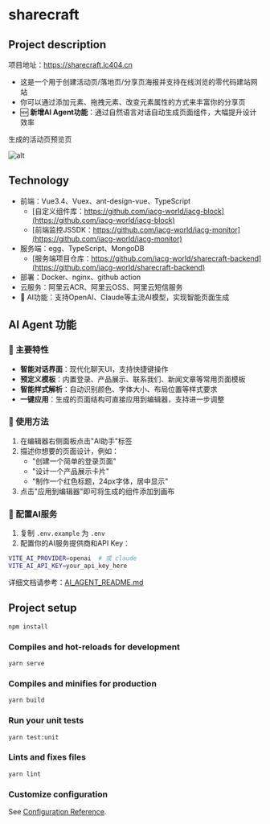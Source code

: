 # sharecraft
## Project description

项目地址：https://sharecraft.lc404.cn
- 这是一个用于创建活动页/落地页/分享页海报并支持在线浏览的零代码建站网站
- 你可以通过添加元素、拖拽元素、改变元素属性的方式来丰富你的分享页
- 🆕 **新增AI Agent功能**：通过自然语言对话自动生成页面组件，大幅提升设计效率
  
生成的活动页预览页


![alt](https://sharecraft-backend.oss-cn-shanghai.aliyuncs.com/sharecraft-test/AYLX4q.png)

## Technology
- 前端：Vue3.4、Vuex、ant-design-vue、TypeScript
  - [自定义组件库：https://github.com/iacg-world/iacg-block](https://github.com/iacg-world/iacg-block)
  - [前端监控JSSDK：https://github.com/iacg-world/iacg-monitor](https://github.com/iacg-world/iacg-monitor)
- 服务端：egg、TypeScript、MongoDB
  - [服务端项目仓库：https://github.com/iacg-world/sharecraft-backend](https://github.com/iacg-world/sharecraft-backend)
- 部署：Docker、nginx、github action
- 云服务：阿里云ACR、阿里云OSS、阿里云短信服务
- 🤖 AI功能：支持OpenAI、Claude等主流AI模型，实现智能页面生成

## AI Agent 功能

### 🌟 主要特性
- **智能对话界面**：现代化聊天UI，支持快捷键操作
- **预定义模板**：内置登录、产品展示、联系我们、新闻文章等常用页面模板
- **智能样式解析**：自动识别颜色、字体大小、布局位置等样式要求
- **一键应用**：生成的页面结构可直接应用到编辑器，支持进一步调整

### 🚀 使用方法
1. 在编辑器右侧面板点击"AI助手"标签
2. 描述你想要的页面设计，例如：
   - "创建一个简单的登录页面"
   - "设计一个产品展示卡片"
   - "制作一个红色标题，24px字体，居中显示"
3. 点击"应用到编辑器"即可将生成的组件添加到画布

### 🔧 配置AI服务
1. 复制 `.env.example` 为 `.env`
2. 配置你的AI服务提供商和API Key：
```bash
VITE_AI_PROVIDER=openai  # 或 claude
VITE_AI_API_KEY=your_api_key_here
```

详细文档请参考：[AI_AGENT_README.md](./AI_AGENT_README.md)
## Project setup
```
npm install
```

### Compiles and hot-reloads for development
```
yarn serve
```

### Compiles and minifies for production
```
yarn build
```

### Run your unit tests
```
yarn test:unit
```

### Lints and fixes files
```
yarn lint
```

### Customize configuration
See [Configuration Reference](https://cli.vuejs.org/config/).

